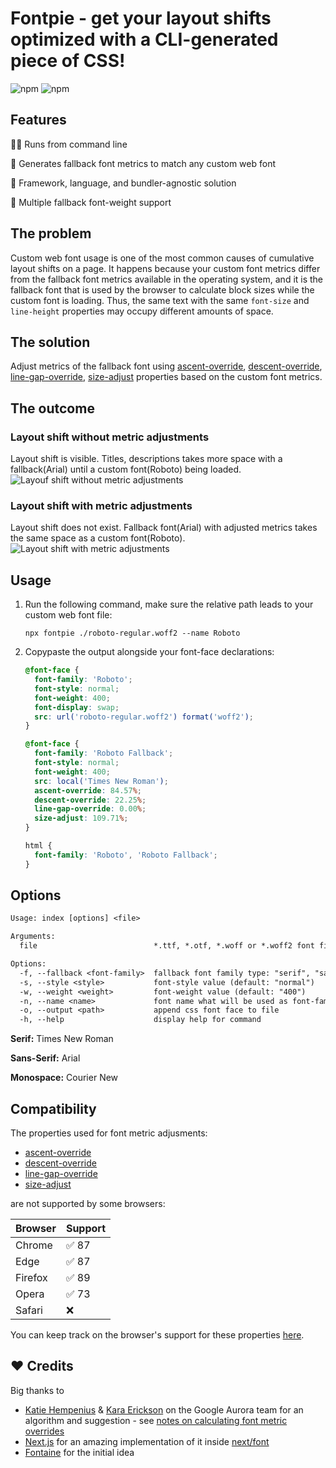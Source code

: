 # Fontpie - get your layout shifts optimized with a CLI-generated piece of CSS! 

![npm](https://img.shields.io/npm/v/fontpie) ![npm](https://img.shields.io/npm/dm/fontpie)

## Features

🏃‍♂️ Runs from command line

💪 Generates fallback font metrics to match any custom web font

🚀 Framework, language, and bundler-agnostic solution

👀 Multiple fallback font-weight support

## The problem

Custom web font usage is one of the most common causes of cumulative layout shifts on a page. It happens because your custom font metrics differ from the fallback font metrics available in the operating system, and it is the fallback font that is used by the browser to calculate block sizes while the custom font is loading. Thus, the same text with the same `font-size` and `line-height` properties may occupy different amounts of space.

## The solution

Adjust metrics of the fallback font using [ascent-override](https://developer.mozilla.org/en-US/docs/Web/CSS/@font-face/ascent-override), [descent-override](https://developer.mozilla.org/en-US/docs/Web/CSS/@font-face/descent-override), [line-gap-override](https://developer.mozilla.org/en-US/docs/Web/CSS/@font-face/line-gap-override), [size-adjust](https://developer.mozilla.org/en-US/docs/Web/CSS/@font-face/size-adjust) properties based on the custom font metrics.

## The outcome

### Layout shift without metric adjustments
Layout shift is visible. Titles, descriptions takes more space with a fallback(Arial) until a custom font(Roboto) being loaded.
![Layouf shift without metric adjustments](https://user-images.githubusercontent.com/2697570/200821005-f9a0f362-d7ce-4469-bc2d-c201e61d6e94.gif)

### Layout shift with metric adjustments
Layout shift does not exist. Fallback font(Arial) with adjusted metrics takes the same space as a custom font(Roboto). 
![Layout shift with metric adjustments](https://user-images.githubusercontent.com/2697570/200821351-db4081c0-433b-48c1-8507-17b15fe4bd92.gif)

## Usage

1. Run the following command, make sure the relative path leads to your custom web font file:

    ```
    npx fontpie ./roboto-regular.woff2 --name Roboto
    ```

2. Copypaste the output alongside your font-face declarations: 
 
    ```css
    @font-face {
      font-family: 'Roboto';
      font-style: normal;
      font-weight: 400;
      font-display: swap;
      src: url('roboto-regular.woff2') format('woff2');
    }

    @font-face {
      font-family: 'Roboto Fallback';
      font-style: normal;
      font-weight: 400;
      src: local('Times New Roman');
      ascent-override: 84.57%;
      descent-override: 22.25%;
      line-gap-override: 0.00%;
      size-adjust: 109.71%;
    }

    html {
      font-family: 'Roboto', 'Roboto Fallback';
    }
    ```

## Options

```txt
Usage: index [options] <file>

Arguments:
  file                          *.ttf, *.otf, *.woff or *.woff2 font file

Options:
  -f, --fallback <font-family>  fallback font family type: "serif", "sans-serif" or "mono" (default: "san-serif")
  -s, --style <style>           font-style value (default: "normal")
  -w, --weight <weight>         font-weight value (default: "400")
  -n, --name <name>             font name what will be used as font-family value, by default font filename
  -o, --output <path>           append css font face to file
  -h, --help                    display help for command
```

**Serif:** Times New Roman

**Sans-Serif:** Arial

**Monospace:** Courier New 

## Compatibility

The properties used for font metric adjusments:
- [ascent-override](https://developer.mozilla.org/en-US/docs/Web/CSS/@font-face/ascent-override)
- [descent-override](https://developer.mozilla.org/en-US/docs/Web/CSS/@font-face/descent-override)
- [line-gap-override](https://developer.mozilla.org/en-US/docs/Web/CSS/@font-face/line-gap-override)
- [size-adjust](https://developer.mozilla.org/en-US/docs/Web/CSS/@font-face/size-adjust) 

are not supported by some browsers:

| Browser | Support  |
|---|---|
| Chrome  |   ✅ 87 |
| Edge  |  ✅ 87  |
| Firefox |  ✅ 89  |
| Opera |  ✅ 73  |
| Safari | ❌ |

You can keep track on the browser's support for these properties [here](https://caniuse.com/?search=ascent-override).


## ❤️ Credits

Big thanks to

- [Katie Hempenius](https://katiehempenius.com/) & [Kara Erickson](https://github.com/kara) on the Google Aurora team for an algorithm and suggestion - see [notes on calculating font metric overrides](https://docs.google.com/document/d/e/2PACX-1vRsazeNirATC7lIj2aErSHpK26hZ6dA9GsQ069GEbq5fyzXEhXbvByoftSfhG82aJXmrQ_sJCPBqcx_/pub)
- [Next.js](https://nextjs.org/) for an amazing implementation of it inside [next/font](https://nextjs.org/docs/basic-features/font-optimization)
- [Fontaine](https://github.com/unjs/fontaine) for the initial idea
